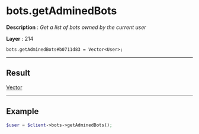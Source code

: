 # bots.getAdminedBots

**Description** : *Get a list of bots owned by the current user*

**Layer** : 214

```tl
bots.getAdminedBots#b0711d83 = Vector<User>;
```

---

## Result

[Vector<User>](type/User)

---

## Example

```php
$user = $client->bots->getAdminedBots();
```